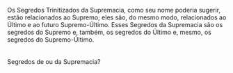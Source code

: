 ﻿Os Segredos Trinitizados da Supremacia, como seu nome poderia sugerir, estão relacionados ao Supremo; eles são, do mesmo modo, relacionados ao Último e ao futuro Supremo-Último. Esses Segredos da Supremacia são os segredos do Supremo e, também, os segredos do Último e, mesmo, os segredos do Supremo-Último.<BR><BR><BR>Segredos de ou da Supremacia?